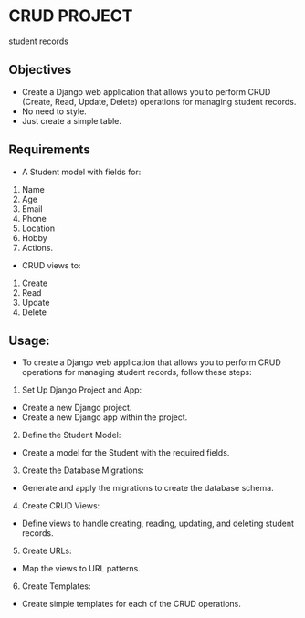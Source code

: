 # CRUD PROJECT

student records

## Objectives

- Create a Django web application that allows you to perform CRUD (Create, Read, Update, Delete) operations for managing student records.
- No need to style.
- Just create a simple table.

## Requirements

- A Student model with fields for:

1.  Name
2.  Age
3.  Email
4.  Phone
5.  Location
6.  Hobby
7.  Actions.

- CRUD views to:

1.  Create
2.  Read
3.  Update
4.  Delete

## Usage:

- To create a Django web application that allows you to perform CRUD operations for managing student records, follow these steps:

1. Set Up Django Project and App:

- Create a new Django project.
- Create a new Django app within the project.

2.  Define the Student Model:

- Create a model for the Student with the required fields.

3. Create the Database Migrations:

- Generate and apply the migrations to create the database schema.

4.  Create CRUD Views:

- Define views to handle creating, reading, updating, and deleting student records.

5.  Create URLs:

- Map the views to URL patterns.

6. Create Templates:

- Create simple templates for each of the CRUD operations.
